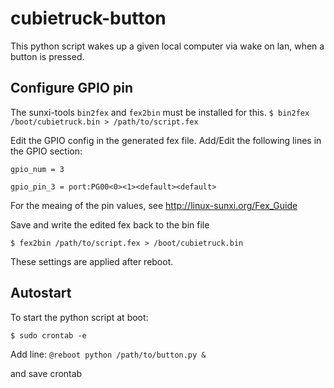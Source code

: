 # cubietruck-button

This python script wakes up a given local computer via wake on lan, when a button is pressed.

## Configure GPIO pin ##

The sunxi-tools ``bin2fex`` and ``fex2bin`` must be installed for this.
``$ bin2fex /boot/cubietruck.bin > /path/to/script.fex``

Edit the GPIO config in the generated fex file. Add/Edit the following lines in the GPIO section:

``gpio_num = 3``

``gpio_pin_3 = port:PG00<0><1><default><default>``

For the meaing of the pin values, see http://linux-sunxi.org/Fex_Guide

Save and write the edited fex back to the bin file

``$ fex2bin /path/to/script.fex > /boot/cubietruck.bin``

These settings are applied after reboot.

## Autostart ##

To start the python script at boot:

``$ sudo crontab -e``

Add line: ``@reboot python /path/to/button.py &``

and save crontab

